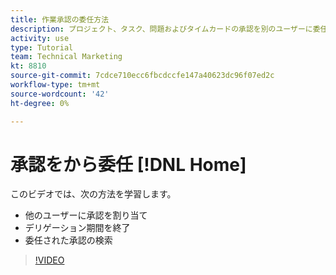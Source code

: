 ```yaml
---
title: 作業承認の委任方法
description: プロジェクト、タスク、問題およびタイムカードの承認を別のユーザーに委任する方法について説明します。
activity: use
type: Tutorial
team: Technical Marketing
kt: 8810
source-git-commit: 7cdce710ecc6fbcdccfe147a40623dc96f07ed2c
workflow-type: tm+mt
source-wordcount: '42'
ht-degree: 0%

---
```


# 承認をから委任 [!DNL Home]

このビデオでは、次の方法を学習します。

* 他のユーザーに承認を割り当て
* デリゲーション期間を終了
* 委任された承認の検索

>[!VIDEO](https://video.tv.adobe.com/v/336094/?quality=12)

<!---
learn more URLS
Delegate approval request
--->
